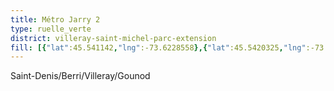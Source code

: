 ```yaml
---
title: Métro Jarry 2
type: ruelle_verte
district: villeray-saint-michel-parc-extension
fill: [{"lat":45.541142,"lng":-73.6228558},{"lat":45.5420325,"lng":-73.6258813}]
---
```


Saint-Denis/Berri/Villeray/Gounod